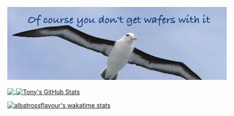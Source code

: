 [![Header](https://github.com/albatrossflavour/albatrossflavour/blob/b8f8b5a5c44bf828abad0e0e91beccd6fde3d9c9/images/albatrossflavour_header.jpg)](https://github.com/albatrossflavour/)


<a href="https://github.com/albatrossflavour/albatrossflavour">
  <img align="center" src="https://github-readme-stats.vercel.app/api/top-langs/?username=albatrossflavour&hide=java,html,tex&title_color=ffffff&text_color=c9cacc&icon_color=2bbc8a&bg_color=1d1f21" />
</a>
<a href="https://github.com/albatrossflavour/albatrossflavour">
  <img align="center" src="https://github-readme-stats.vercel.app/api?username=albatrossflavour&show_icons=true&line_height=27&count_private=true&title_color=ffffff&text_color=c9cacc&icon_color=2bbc8a&bg_color=1d1f21" alt="Tony's GitHub Stats" />
</a>

[![albatrossflavour's wakatime stats](https://github-readme-stats.vercel.app/api/wakatime?username=albatrossflavour)](https://github.com/anuraghazra/github-readme-stats)


